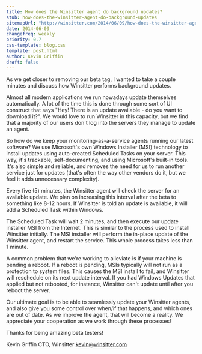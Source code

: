 ```yaml
---
title: How does the Winsitter agent do background updates?
stub: how-does-the-winsitter-agent-do-background-updates
sitemapUrl: "http://winsitter.com/2014/06/09/how-does-the-winsitter-agent-do-background-updates"
date: 2014-06-09
changefreq: weekly
priority: 0.7
css-template: blog.css
template: post.html
author: Kevin Griffin
draft: false
---
```

As we get closer to removing our beta tag, I wanted to take a couple minutes and discuss how Winsitter performs background updates.

Almost all modern applications we run nowadays update themselves automatically. A lot of the time this is done through some sort of UI construct that says "Hey! There is an update available - do you want to download it?". We would love to run Winsitter in this capacity, but we find that a majority of our users don't log into the servers they manage to update an agent.

So how do we keep your monitoring-as-a-service agents running our latest software? We use Microsoft's own Windows Installer (MSI) technology to install updates using auto-created Scheduled Tasks on your server. This way, it's trackable, self-documenting, and using Microsoft's built-in tools. It's also simple and reliable, and removes the need for us to run another service just for updates (that's often the way other vendors do it, but we feel it adds unnecessary complexity).

Every five (5) minutes, the Winsitter agent will check the server for an available update. We plan on increasing this interval after the beta to something like 8-12 hours. If Winsitter is told an update is available, it will add a Scheduled Task within Windows.

The Scheduled Task will wait 2 minutes, and then execute our update installer MSI from the Internet. This is similar to the process used to install Winsitter initially. The MSI installer will perform the in-place update of the Winsitter agent, and restart the service. This whole process takes less than 1 minute.

A common problem that we're working to alleviate is if your machine is pending a reboot. If a reboot is pending, MSIs typically will not run as a protection to system files. This causes the MSI install to fail, and Winsitter will reschedule on its next update interval. If you had Windows Updates that applied but not rebooted, for instance, Winsitter can't update until after you reboot the server.

Our ultimate goal is to be able to seamlessly update your Winsitter agents, and also give you some control over when/if that happens, and which ones are out of date. As we improve the agent, that will become a reality. We appreciate your cooperation as we work through these processes!

Thanks for being amazing beta testers!

Kevin Griffin
CTO, Winsitter
kevin@winsitter.com
